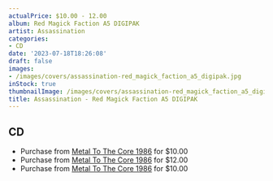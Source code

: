 ```yaml
---
actualPrice: $10.00 - 12.00
album: Red Magick Faction A5 DIGIPAK
artist: Assassination
categories:
- CD
date: '2023-07-18T18:26:08'
draft: false
images:
- /images/covers/assassination-red_magick_faction_a5_digipak.jpg
inStock: true
thumbnailImage: /images/covers/assassination-red_magick_faction_a5_digipak-thumb.jpg
title: Assassination - Red Magick Faction A5 DIGIPAK
---
```


## CD
* Purchase from [Metal To The Core 1986](https://metaltothecore1986.com/shop/assassination-red-magick-faction-a5-digipak-cd/) for $10.00
* Purchase from [Metal To The Core 1986](https://metaltothecore1986.com/shop/assassination-red-magick-faction-a5-digipak-cd/) for $12.00
* Purchase from [Metal To The Core 1986](https://metaltothecore1986.com/shop/assassination-red-magick-faction-a5-digipak-cd/) for $10.00
